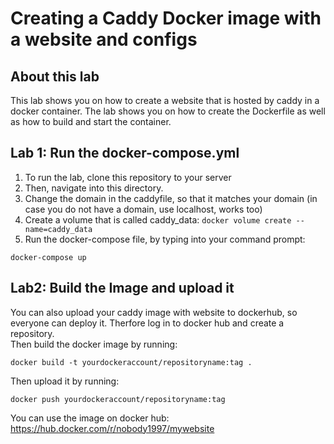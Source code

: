 # Creating a Caddy Docker image with a website and configs
## About this lab
This lab shows you on how to create a website that is hosted by caddy in a docker container.
The lab shows you on how to create the Dockerfile as well as how to build and start the container.

## Lab 1: Run the docker-compose.yml
1. To run the lab, clone this repository to your server
2. Then, navigate into this directory.
3. Change the domain in the caddyfile, so that it matches your domain (in case you do not have a domain, use localhost, works too)
4. Create a volume that is called  caddy_data: `docker volume create --name=caddy_data`
5. Run the docker-compose file, by typing into your command prompt:
```
docker-compose up
```
## Lab2: Build the Image and upload it
You can also upload your caddy image with website to dockerhub, so everyone can deploy it. 
Therfore log in to docker hub and create a repository.  
Then build the docker image by running: 
```
docker build -t yourdockeraccount/repositoryname:tag .
```
Then upload it by running: 
```
docker push yourdockeraccount/repositoryname:tag
```
You can use the image on docker hub: https://hub.docker.com/r/nobody1997/mywebsite
